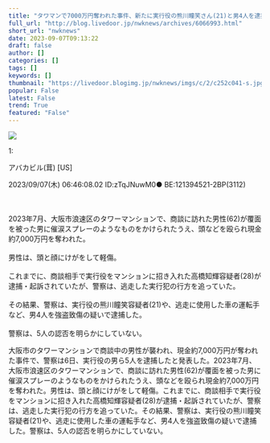 ```yaml
---
title: "タワマンで7000万円奪われた事件、新たに実行役の熊川瞳笑さん(21)と男4人を逮捕 浪速区 名前が弄られる熊川瞳（笑）ｗｗｗｗｗ:哲学ニュースnwk"
full_url: "http://blog.livedoor.jp/nwknews/archives/6066993.html"
short_url: "nwknews"
date: 2023-09-07T09:13:22
draft: false
author: []
categories: []
tags: []
keywords: []
thumbnail: "https://livedoor.blogimg.jp/nwknews/imgs/c/2/c252c041-s.jpg"
popular: False
latest: False
trend: True
featured: "False"
---
```


![](https://livedoor.blogimg.jp/nwknews/imgs/c/2/c252c041-s.jpg)

<div><p class="t_h">1: <p>アバカビル(茸) [US]</p> <p> 2023/09/07(木) 06:46:08.02 ID:zTqJNuwM0● BE:121394521-2BP(3112)</p></p><br><br>2023年7月、大阪市浪速区のタワーマンションで、商談に訪れた男性(62)が覆面を被った男に催涙スプレーのようなものをかけられたうえ、頭などを殴られ現金約7,000万円を奪われた。<br><br>男性は、頭と顔にけがをして軽傷。<br><br>これまでに、商談相手で実行役をマンションに招き入れた高橋知輝容疑者(28)が逮捕・起訴されていたが、警察は、逃走した実行犯の行方を追っていた。<br><br>その結果、警察は、実行役の熊川瞳笑容疑者(21)や、逃走に使用した車の運転手など、男4人を強盗致傷の疑いで逮捕した。<br><br>警察は、5人の認否を明らかにしていない。<br><p>大阪市のタワーマンションで商談中の男性が襲われ、現金約7,000万円が奪われた事件で、警察は6日、実行役の男ら5人を逮捕したと発表した。2023年7月、大阪市浪速区のタワーマンションで、商談に訪れた男性(62)が覆面を被った男に催涙スプレーのようなものをかけられたうえ、頭などを殴られ現金約7,000万円を奪われた。男性は、頭と顔にけがをして軽傷。これまでに、商談相手で実行役をマンションに招き入れた高橋知輝容疑者(28)が逮捕・起訴されていたが、警察は、逃走した実行犯の行方を追っていた。その結果、警察は、実行役の熊川瞳笑容疑者(21)や、逃走に使用した車の運転手など、男4人を強盗致傷の疑いで逮捕した。警察は、5人の認否を明らかにしていない。</p></div>